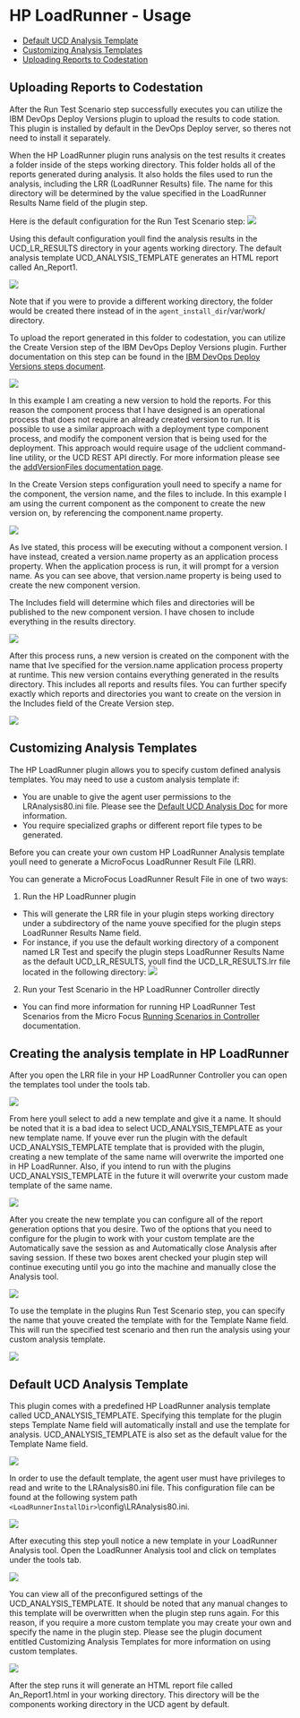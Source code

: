 
# HP LoadRunner - Usage


* [Default UCD Analysis Template](#default-ucd-analysis-template)
* [Customizing Analysis Templates](#customizing-analysis-templates)
* [Uploading Reports to Codestation](#uploading-reports-to-codestation)

## Uploading Reports to Codestation




After the Run Test Scenario step successfully executes you can utilize the IBM DevOps Deploy Versions plugin to upload the results to code station. This plugin is installed by default in the DevOps Deploy server, so theres not need to install it separately.

When the HP LoadRunner plugin runs analysis on the test results it creates a folder inside of the steps working directory. This folder holds all of the reports generated during analysis. It also holds the files used to run the analysis, including the LRR (LoadRunner Results) file. The name for this directory will be determined by the value specified in the LoadRunner Results Name field of the plugin step.

Here is the default configuration for the Run Test Scenario step: [![](media/screen-shot-2018-11-15-at-2.25.23-pm.png)](media/screen-shot-2018-11-15-at-2.25.23-pm.png)

Using this default configuration youll find the analysis results in the UCD\_LR\_RESULTS directory in your agents working directory. The default analysis template UCD\_ANALYSIS\_TEMPLATE generates an HTML report called An\_Report1.

[![](media/screen-shot-2018-11-15-at-2.30.26-pm.png)](media/screen-shot-2018-11-15-at-2.30.26-pm.png)

Note that if you were to provide a different working directory, the folder would be created there instead of in the `agent_install_dir`/var/work/ directory.

To upload the report generated in this folder to codestation, you can utilize the Create Version step of the IBM DevOps Deploy Versions plugin. Further documentation on this step can be found in the [IBM DevOps Deploy Versions steps document](https://urbancode.github.io/IBM-UCx-PLUGIN-DOCS-BETA/UCD/uDeploy-Version/steps.html#create_version).

[![](media/screen-shot-2018-11-15-at-2.55.41-pm.png)](media/screen-shot-2018-11-15-at-2.55.41-pm.png)

In this example I am creating a new version to hold the reports. For this reason the component process that I have designed is an operational process that does not require an already created version to run. It is possible to use a similar approach with a deployment type component process, and modify the component version that is being used for the deployment. This approach would require usage of the udclient command-line utility, or the UCD REST API directly. For more information please see the [addVersionFiles documentation page](https://www.ibm.com/support/knowledgecenter/SS4GSP_7.0.1/com.ibm.udeploy.api.doc/topics/udclient_addversionfiles.html).

In the Create Version steps configuration youll need to specify a name for the component, the version name, and the files to include. In this example I am using the current component as the component to create the new version on, by referencing the component.name property.

[![](media/screen-shot-2018-11-15-at-2.22.00-pm.png)](media/screen-shot-2018-11-15-at-2.22.00-pm.png)

As Ive stated, this process will be executing without a component version. I have instead, created a version.name property as an application process property. When the application process is run, it will prompt for a version name. As you can see above, that version.name property is being used to create the new component version.

The Includes field will determine which files and directories will be published to the new component version. I have chosen to include everything in the results directory.

[![](media/screen-shot-2018-11-15-at-3.13.22-pm.png)](media/screen-shot-2018-11-15-at-3.13.22-pm.png)

After this process runs, a new version is created on the component with the name that Ive specified for the version.name application process property at runtime. This new version contains everything generated in the results directory. This includes all reports and results files. You can further specify exactly which reports and directories you want to create on the version in the Includes field of the Create Version step.

[![](media/screen-shot-2018-11-15-at-3.18.19-pm.png)](media/screen-shot-2018-11-15-at-3.18.19-pm.png)


## Customizing Analysis Templates




The HP LoadRunner plugin allows you to specify custom defined analysis templates. You may need to use a custom analysis template if:

* You are unable to give the agent user permissions to the LRAnalysis80.ini file. Please see the [Default UCD Analysis Doc](#default-ucd-analysis-template) for more information.
* You require specialized graphs or different report file types to be generated.

Before you can create your own custom HP LoadRunner Analysis template youll need to generate a MicroFocus LoadRunner Result File (LRR).

You can generate a MicroFocus LoadRunner Result File in one of two ways:

1. Run the HP LoadRunner plugin
* This will generate the LRR file in your plugin steps working directory under a subdirectory of the name youve specified for the plugin steps LoadRunner Results Name field.
* For instance, if you use the default working directory of a component named LR Test and specify the plugin steps LoadRunner Results Name as the default UCD\_LR\_RESULTS, youll find the UCD\_LR\_RESULTS.lrr file located in the following directory: [![](media/screen-shot-2018-11-14-at-4.12.30-pm-2.png)](media/screen-shot-2018-11-14-at-4.12.30-pm-2.png)
2. Run your Test Scenario in the HP LoadRunner Controller directly
* You can find more information for running HP LoadRunner Test Scenarios from the Micro Focus [Running Scenarios in Controller](https://admhelp.microfocus.com/lr/en/12.60/help/WebHelp/Content/Controller/toc_running_scenarios.htm) documentation.

## Creating the analysis template in HP LoadRunner

After you open the LRR file in your HP LoadRunner Controller you can open the templates tool under the tools tab.

[![](media/screen-shot-2018-11-14-at-2.46.00-pm-1.png)](media/screen-shot-2018-11-14-at-2.46.00-pm-1.png)

From here youll select to add a new template and give it a name. It should be noted that it is a bad idea to select UCD\_ANALYSIS\_TEMPLATE as your new template name. If youve ever run the plugin with the default UCD\_ANALYSIS\_TEMPLATE template that is provided with the plugin, creating a new template of the same name will overwrite the imported one in HP LoadRunner. Also, if you intend to run with the plugins UCD\_ANALYSIS\_TEMPLATE in the future it will overwrite your custom made template of the same name.

[![](media/screen-shot-2018-11-14-at-5.12.11-pm.png)](media/screen-shot-2018-11-14-at-5.12.11-pm.png)

After you create the new template you can configure all of the report generation options that you desire. Two of the options that you need to configure for the plugin to work with your custom template are the Automatically save the session as and Automatically close Analysis after saving session. If these two boxes arent checked your plugin step will continue executing until you go into the machine and manually close the Analysis tool.

[![](media/screen-shot-2018-11-14-at-5.56.00-pm.png)](media/screen-shot-2018-11-14-at-5.56.00-pm.png)

To use the template in the plugins Run Test Scenario step, you can specify the name that youve created the template with for the Template Name field. This will run the specified test scenario and then run the analysis using your custom analysis template.

[![](media/screen-shot-2018-11-15-at-1.49.01-pm.png)](media/screen-shot-2018-11-15-at-1.49.01-pm.png)


## Default UCD Analysis Template




This plugin comes with a predefined HP LoadRunner analysis template called UCD\_ANALYSIS\_TEMPLATE. Specifying this template for the plugin steps Template Name field will automatically install and use the template for analysis. UCD\_ANALYSIS\_TEMPLATE is also set as the default value for the Template Name field.

[![](media/screen-shot-2018-11-15-at-1.43.59-pm.png)](media/screen-shot-2018-11-15-at-1.43.59-pm.png)

In order to use the default template, the agent user must have privileges to read and write to the LRAnalysis80.ini file. This configuration file can be found at the following system path `<LoadRunnerInstallDir>`\config\LRAnalysis80.ini.

[![](media/screen-shot-2018-11-14-at-2.53.18-pm.png)](media/screen-shot-2018-11-14-at-2.53.18-pm.png)

After executing this step youll notice a new template in your LoadRunner Analysis tool. Open the LoadRunner Analysis tool and click on templates under the tools tab.

[![](media/screen-shot-2018-11-14-at-2.46.00-pm.png)](media/screen-shot-2018-11-14-at-2.46.00-pm.png)

You can view all of the preconfigured settings of the UCD\_ANALYSIS\_TEMPLATE. It should be noted that any manual changes to this template will be overwritten when the plugin step runs again. For this reason, if you require a more custom template you may create your own and specify the name in the plugin step. Please see the plugin document entitled Customizing Analysis Templates for more information on using custom templates.

[![](media/screen-shot-2018-11-14-at-2.46.11-pm.png)](media/screen-shot-2018-11-14-at-2.46.11-pm.png)

After the step runs it will generate an HTML report file called An\_Report1.html in your working directory. This directory will be the components working directory in the UCD agent by default.

